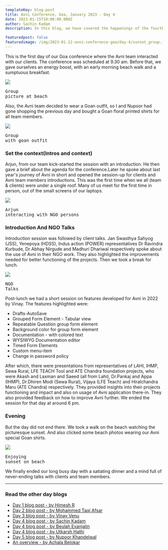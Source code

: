 ```yaml
---
templateKey: blog-post
title: Avni Conference, Goa, January 2023 - Day 4
date: 2023-01-15T18:00:00.000Z
author: Sachin Kadam
description: In this blog, we have covered the happenings of the fourth day of the Avni Conference at Goa, January 2023.

featuredpost: false
featuredimage: /img/2023-01-12-avni-conference-goa/day-4/sunset_group.jpeg
---
```


This is the first day of our Goa conference where the Avni team interacted with our clients. The conference was scheduled at 9.30 am. Before that, we gave ourselves an energy boost, with an early morning beach walk and a sumptuous breakfast.

![](/img/2023-01-12-avni-conference-goa/day-4/group_beach.jpeg)<pre>Group picture at beach</pre>

Also, the Avni team decided to wear a Goan outfit, so I and Nupoor had gone shopping the previous day and bought a Goan floral printed shirts for all team members.

![](/img/2023-01-12-avni-conference-goa/day-4/group_floral_shirt.jpeg)<pre>Group with goan outfit</pre>

### Set the context(Intros and context)
Arjun, from our team kick-started the session with an introduction. He then gave a brief about the agenda for the conference.Later he spoke about last year's journey of Avni in short and opened the session-up for clients and Avni team members introductions. This was the first time when we all (team & clients) were under a single roof. Many of us meet for the first time in person, out of the small screens of our laptops.

![](/img/2023-01-12-avni-conference-goa/day-4/arjun.jpeg)<pre>Arjun interacting with NGO persons</pre>


### Introduction And NGO Talks
Introduction session was followed by client talks. Jan Swasthya Sahyog (JSS), Yenepoya (HDSS), Indus action (POWER) representatives Dr Ravindra Kurbude, Dr Abhay Nirgude and Madhuri Dhariwal respectively spoke about the use of Avni in their NGO work. They also highlighted the improvements needed for better functioning of the projects. Then we took a break for lunch.

![](/img/2023-01-12-avni-conference-goa/day-4/seminar_collage.png)<pre>NGO Talks</pre>


Post-lunch we had a short session on features developed for Avni in 2022 by Vinay. The features highlighted were:
- Drafts-AutoSave
- Grouped Form Element - Tabular view
- Repeatable Question group form element
- Background color for group form element
- Documentation - with colored text
- WYSIWYG Documentation editor
- Timed Form Elements
- Custom menu-item
- Change in password policy

After which, there were presentations from representatives of LAHI, IHMP, Sewa Rural, LFE TEACH Tool and ATE Chandra foundation projects, who were Akash and Laxman and Saeed (all from Lahi), Dr.Pankaj and Appa (IHMP), Dr.Dhiren Modi (Sewa Rural), Vijaya (LFE Teach) and Hiralchandra Maru (ATE Chandra) respectively. They provided insights into their projects functioning and impact and also on usage of Avni application there-in. They also provided feedback on how to improve Avni further. We ended the session for that day at around 6 pm.



### Evening
But the day did not end there. We took a walk on the beach watching the picturesque sunset. And also clicked some beach photos wearing our Avni special Goan shirts.

![](/img/2023-01-12-avni-conference-goa/day-4/sunset_collage.png)<pre>Enjoying sunset on beach</pre>


We finally ended our long busy day with a satiating dinner and a mind full of never-ending talks with clients and team members.

----------------------------
### Read the other day blogs

* [Day 1 blog post - by Himesh R](https://avniproject.org/blog/2023-01-12-avni-conference-goa-day-1/)
* [Day 2 blog post - by Mohammed Taqi Afsar](https://avniproject.org/blog/2023-01-13-avni-conference-goa-day-2/)
* [Day 3 blog post - by Vinay Venu](https://avniproject.org/blog/2023-01-14-avni-conference-goa-day-3/)
* [Day 4 blog post - by Sachin Kadam](https://avniproject.org/blog/2023-01-15-avni-conference-goa-day-4/)
* [Day 4 blog post - by Beulah Evanjalin](https://avniproject.org/blog/2023-01-17-avni-conference-goa-day-4/)
* [Day 4 blog post - by Utkarsh Hathi](https://avniproject.org/blog/2023-01-18-avni-conference-goa-day-4/)
* [Day 5 blog post - by Nupoor Khandelwal](https://avniproject.org/blog/2023-01-16-avni-conference-goa-day-5/)
* [An overview - by Achala Belokar](https://avniproject.org/blog/2023-01-19-avni-conference-goa-all-days/)
